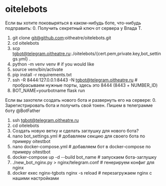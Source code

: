 # oitelebots


Если вы хотите поковыряться в каком-нибудь боте, что-нибудь подправить:
0. Получить секретный ключ от сервера у Влада Т.
1. git clone git@github.com:oitheatre/oitelebots.git
2. cd oitelebots
3. scp tgbot@telegram.oitheatre.ru:./oitelebots/{cert.pem,private.key,bot_settings.yml} .
4. python -m venv venv # if you would like
5. source venv/bin/activate
6. pip install -r requirements.txt
7. ssh -R 8444:127.0.0.1:8443 -N tgbot@telegram.oitheatre.ru # пробрасываем нужные порты, здесь это 8444 (8443 + NUMBER_ID)
8. BOT_NAME=yourbotname flask run

Если вы захотели создать нового бота и развернуть его на сервере:
0. Зарегистрировать бота и получить свой токен. Пишем в телеграмме боту @BotFather
1. ssh tgbot@telegram.oitheatre.ru
2. cd oitelebots
3. Создать новую ветку и сделать заглушку для нового бота?
4. nano bot_settings.yml # добавляем секцию для своего бота по примеру oitestbot
5. nano docker-compose.yml # добавляем бот в docker-compose по примеру oitestbot
6. docker-compose up -d --build bot_name # запускаем бота-заглушку
7. ./new_bot_nginx.py > nginx/telegram.conf # генерируем конфиг для nginx
8. docker exec nginx-tgbots nginx -s reload # перезагружаем nginx с нашими настройками
